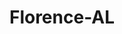 ---
title: Florence-AL
slug: florence-al
f_state:
- cms/state/alabama.md
f_locations:
- cms/payday-loan/advance-america-1077.md
- cms/payday-loan/advance-america-1078.md
- cms/payday-loan/advance-america-1079.md
- cms/payday-loan/approved-cash-advance-4677.md
- cms/payday-loan/b-and-b-check-cashing-5080.md
- cms/payday-loan/b-and-b-check-cashing-5081.md
- cms/payday-loan/cash-mart-7866.md
- cms/payday-loan/cash-mart-7867.md
- cms/payday-loan/check-go-9691.md
- cms/payday-loan/check-into-cash-inc-13011.md
- cms/payday-loan/e-z-cash-16210.md
- cms/payday-loan/e-z-cash-n-pawn-16388.md
- cms/payday-loan/first-cash-express-18520.md
- cms/payday-loan/larrys-jewelry-pawn-20246.md
- cms/payday-loan/mailing-room-20642.md
- cms/payday-loan/money-max-of-florence-21587.md
- cms/payday-loan/national-advance-corp-22451.md
- cms/payday-loan/select-title-loan-26296.md
- cms/payday-loan/th-e-money-store-27572.md
- cms/payday-loan/title-cash-27708.md
- cms/payday-loan/title-cash-27709.md
updated-on: '2024-05-30T13:41:28.615Z'
created-on: '2024-05-30T13:41:28.615Z'
published-on: '2024-05-30T13:54:32.469Z'
f_city: Florence
layout: '[city].html'
tags: city
---